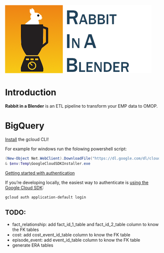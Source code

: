 ![Rabbit in a Blender logo](resources/img/rabbitinablenderlogo.png)
===========

Introduction
========
**Rabbit in a Blender** is an ETL pipeline to transform your EMP data to OMOP.


BigQuery
========

[Install](https://cloud.google.com/sdk/docs/install-sdk#installing_the_latest_version) the gcloud CLI!

For example for windows run the folowing powershell script:
```powershell
(New-Object Net.WebClient).DownloadFile("https://dl.google.com/dl/cloudsdk/channels/rapid/GoogleCloudSDKInstaller.exe", "$env:Temp\GoogleCloudSDKInstaller.exe")
& $env:Temp\GoogleCloudSDKInstaller.exe
```

[Getting started with authentication](https://cloud.google.com/docs/authentication/getting-started)


If you’re developing locally, the easiest way to authenticate is [using the Google Cloud SDK](https://googleapis.dev/python/google-api-core/1.19.1/auth.html#overview):
```bash
gcloud auth application-default login
```



TODO:
-----

* fact_relationship: add fact_id_1_table and fact_id_2_table column to know the FK tables
* cost: add cost_event_id_table column to know the FK table
* episode_event: add event_id_table column to know the FK table
* generate ERA tables